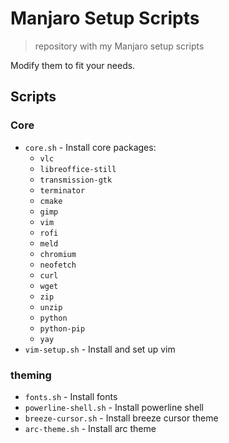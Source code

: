 # Manjaro Setup Scripts

> repository with my Manjaro setup scripts

Modify them to fit your needs.

## Scripts

### Core

- `core.sh` - Install core packages:
    - `vlc`
    - `libreoffice-still`
    - `transmission-gtk`
    - `terminator`
    - `cmake`
    - `gimp`
    - `vim`
    - `rofi`
    - `meld`
    - `chromium`
    - `neofetch`
    - `curl`
    - `wget`
    - `zip`
    - `unzip`
    - `python`
    - `python-pip`
    - `yay`
-   `vim-setup.sh` - Install and set up vim

### theming

- `fonts.sh` - Install fonts
- `powerline-shell.sh` - Install powerline shell
- `breeze-cursor.sh` - Install breeze cursor theme
- `arc-theme.sh` - Install arc theme
